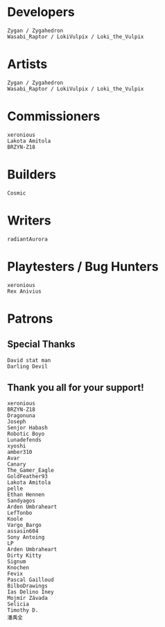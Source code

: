 # Developers
	Zygan / Zygahedron
	Wasabi_Raptor / LokiVulpix / Loki_the_Vulpix

# Artists
	Zygan / Zygahedron
	Wasabi_Raptor / LokiVulpix / Loki_the_Vulpix

# Commissioners
	xeronious
	Lakota Amitola
	BRZYN-Z18

# Builders
	Cosmic

# Writers
	radiantAurora

# Playtesters / Bug Hunters
	xeronious
	Rex Anivius

# Patrons
## Special Thanks
	David stat man
	Darling Devil
## Thank you all for your support!
	xeronious
	BRZYN-Z18
	Dragonuna
	Joseph
	Senjor Habash
	Robotic Boyo
	Lunadefends
	xyoshi
	amber310
	Avar
	Canary
	The_Gamer_Eagle
	GoldFeather93
	Lakota Amitola
	pelle
	Ethan Hennen
	Sandyagos
	Arden Umbraheart
	LefTonbo
	Koole
	Vargo_Bargo
	assasin604
	Sony Antoing
	LP
	Arden Umbraheart
	Dirty Kitty
	Signum
	Knochen
	Fevix
	Pascal Gailloud
	BilboDrawings
	Ias Delino Iney
	Mojmír Závada
	Selicia
	Timothy D.
	潘禹全
